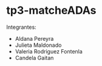# tp3-matcheADAs

Integrantes:

* Aldana Pereyra 
* Julieta Maldonado
* Valeria Rodriguez Fontenla
* Candela Gaitan
